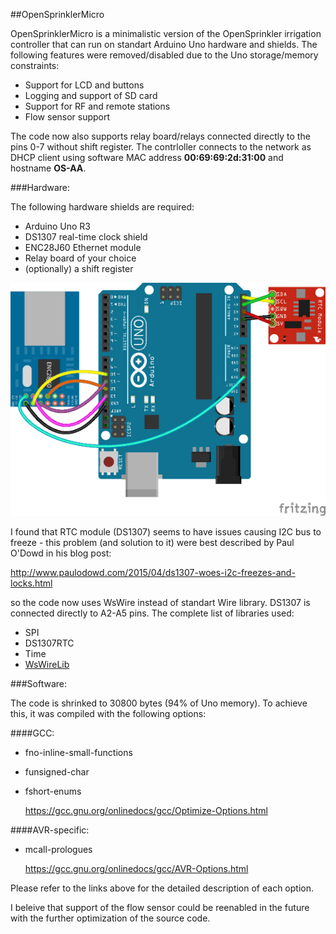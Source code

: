 ##OpenSprinklerMicro

OpenSprinklerMicro is a minimalistic version of the OpenSprinkler irrigation controller that can run on standart Arduino Uno hardware and shields. The following features were removed/disabled due to the Uno storage/memory constraints:

- Support for LCD and buttons
- Logging and support of SD card
- Support for RF and remote stations
- Flow sensor support
 
 The code now also supports relay board/relays connected directly to the pins 0-7 without shift register. The contrloller connects to the network as DHCP client using software MAC address **00:69:69:2d:31:00** and hostname **OS-AA**.
 
###Hardware:

The following hardware shields are required:

- Arduino Uno R3
- DS1307 real-time clock shield
- ENC28J60 Ethernet module
- Relay board of your choice
- (optionally) a shift register
 
![alt tag](OpenSprinklerMicro_bb.png)

I found that RTC module (DS1307) seems to have issues causing I2C bus to freeze - this problem (and solution to it) were best described by Paul O'Dowd in his blog post:

http://www.paulodowd.com/2015/04/ds1307-woes-i2c-freezes-and-locks.html

so the code now uses WsWire instead of standart Wire library. DS1307 is connected directly to A2-A5 pins. The complete list of libraries used:

- SPI
- DS1307RTC
- Time
- [WsWireLib](https://github.com/steamfire/WSWireLib)

###Software:

 The code is shrinked to 30800 bytes (94% of Uno memory). To achieve this, it was compiled with the following options:
 
####GCC:
 
- fno-inline-small-functions
- funsigned-char
- fshort-enums
 
  https://gcc.gnu.org/onlinedocs/gcc/Optimize-Options.html
 
####AVR-specific:
 
- mcall-prologues
 
  https://gcc.gnu.org/onlinedocs/gcc/AVR-Options.html
 
Please refer to the links above for the detailed description of each option.
 
I beleive that support of the flow sensor could be reenabled in the future with the further optimization of the source code.
  